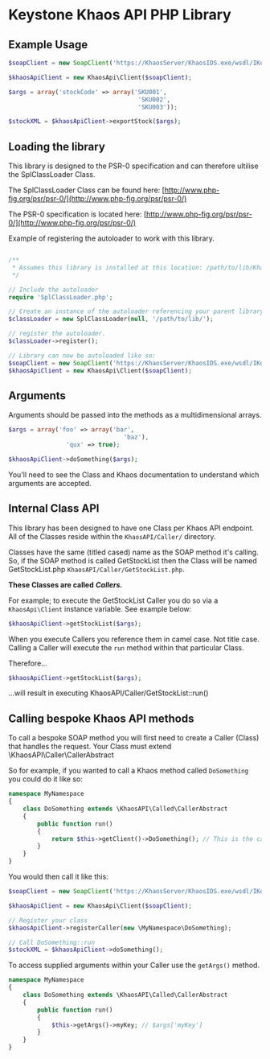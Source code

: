 Keystone Khaos API PHP Library
=========================

Example Usage
---------------
```php
$soapClient = new SoapClient('https://KhaosServer/KhaosIDS.exe/wsdl/IKosWeb');

$khaosApiClient = new KhaosApi\Client($soapClient);

$args = array('stockCode' => array('SKU001',
                                    'SKU002',
                                    'SKU003'));

$stockXML = $khaosApiClient->exportStock($args);
```

Loading the library
---------------

This library is designed to the PSR-0 specification and can therefore ultilise the SplClassLoader Class.

The SplClassLoader Class can be found here: [http://www.php-fig.org/psr/psr-0/](http://www.php-fig.org/psr/psr-0/)

The PSR-0 specification is located here: [http://www.php-fig.org/psr/psr-0/](http://www.php-fig.org/psr/psr-0/)

Example of registering the autoloader to work with this library.

```php

/**
 * Assumes this library is installed at this location: /path/to/lib/KhaosAPI/
 */

// Include the autoloader
require 'SplClassLoader.php';

// Create an instance of the autoloader referencing your parent library folder.
$classLoader = new SplClassLoader(null, '/path/to/lib/');

// register the autoloader.
$classLoader->register();

// Library can now be autoloaded like so:
$soapClient = new SoapClient('https://KhaosServer/KhaosIDS.exe/wsdl/IKosWeb');
$khaosApiClient = new KhaosApi\Client($soapClient);
```

Arguments
---------------
Arguments should be passed into the methods as a multidimensional arrays.

```php
$args = array('foo' => array('bar',
                                'baz'),
                'qux' => true);

$khaosApiClient->doSomething($args);
```

You'll need to see the Class and Khaos documentation to understand which arguments are accepted.

Internal Class API
---------------
This library has been designed to have one Class per Khaos API endpoint. All of the Classes reside within the <code>KhaosAPI/Caller/</code> directory.

Classes have the same (titled cased) name as the SOAP method it's calling. So, if the SOAP method is called GetStockList then the Class will be named GetStockList.php <code>KhaosAPI/Caller/GetStockList.php</code>.

**These Classes are called** ***Callers.***

For example; to execute the GetStockList Caller you do so via a <code>KhaosApi\Client</code> instance variable. See example below:

```php
$khaosApiClient->getStockList($args);
```

When you execute Callers you reference them in camel case. Not title case. Calling a Caller will execute the <code>run</code> method within that particular Class.

Therefore...

```php
$khaosApiClient->getStockList($args);
```

...will result in executing KhaosAPI/Caller/GetStockList::run()


Calling bespoke Khaos API methods
---------------

To call a bespoke SOAP method you will first need to create a Caller (Class) that handles the request. Your Class must extend \KhaosAPI\Caller\CallerAbstract

So for example, if you wanted to call a Khaos method called <code>DoSomething</code> you could do it like so:

```php
namespace MyNamespace
{   
    class DoSomething extends \KhaosAPI\Called\CallerAbstract
    {
        public function run()
        {   
            return $this->getClient()->DoSomething(); // This is the call to the endpoint
        }
    }
}
```

You would then call it like this:
```php
$soapClient = new SoapClient('https://KhaosServer/KhaosIDS.exe/wsdl/IKosWeb');

$khaosApiClient = new KhaosApi\Client($soapClient);

// Register your class
$khaosApiClient->registerCaller(new \MyNamespace\DoSomething);

// Call DoSomething::run
$stockXML = $khaosApiClient->doSomething();
```

To access supplied arguments within your Caller use the <code>getArgs()</code> method.

```php
namespace MyNamespace
{   
    class DoSomething extends \KhaosAPI\Called\CallerAbstract
    {
        public function run()
        {   
            $this->getArgs()->myKey; // $args['myKey']
        }
    }
}
```
